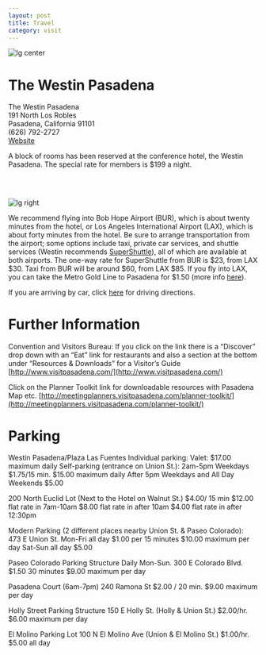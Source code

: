 ```yaml
---
layout: post
title: Travel
category: visit
---
```


![lg center](http://www.starwoodhotels.com/pub/media/1453/wes1453po.145763_xx.jpg)

# The Westin PasadenaThe Westin Pasadena<br>
191 North Los Robles <br>
Pasadena, California 91101<br>
(626) 792-2727<br>
[Website](http://www.starwoodhotels.com/westin/property/overview/index.html?propertyID=1453)

A block of rooms has been reserved at the conference hotel, the Westin Pasadena. The special rate for members is $199 a night. 

###  &nbsp;

![lg right](http://www.trbimg.com/img-55a33d8d/turbine/la-fi-bob-hope-airport-1006-rr-jpg-20150708/650/650x366)

We recommend flying into Bob Hope Airport (BUR), which is about twenty minutes from the hotel, or Los Angeles International Airport (LAX), which is about forty minutes from the hotel. Be sure to arrange transportation from the airport; some options include taxi, private car services, and shuttle services (Westin recommends [SuperShuttle](http://www.supershuttle.com/locations/losangeleslax)), all of which are available at both airports. The one-way rate for SuperShuttle from BUR is $23, from LAX $30. Taxi from BUR will be around $60, from LAX $85. If you fly into LAX, you can take the Metro Gold Line to Pasadena for $1.50 (more info [here](http://www.starwoodhotels.com/westin/property/area/transportation.html?propertyID=1453)). If you are arriving by car, click [here](http://www.starwoodhotels.com/westin/property/area/directions.html?propertyID=1453) for driving directions.


# Further Information

Convention and Visitors Bureau:
If you click on the link there is a “Discover” drop down with an “Eat” link for restaurants and also a section at the bottom under “Resources & Downloads” for a Visitor’s Guide [http://www.visitpasadena.com/](http://www.visitpasadena.com/)
 
Click on the Planner Toolkit link for downloadable resources with Pasadena Map etc. [http://meetingplanners.visitpasadena.com/planner-toolkit/](http://meetingplanners.visitpasadena.com/planner-toolkit/)
 

# Parking
 
Westin Pasadena/Plaza Las Fuentes
Individual parking:
Valet: $17.00 maximum daily
Self-parking (entrance on Union St.): 2am-5pm Weekdays $1.75/15 min. $15.00 maximum daily
After 5pm Weekdays and All Day Weekends $5.00
 
200 North Euclid Lot (Next to the Hotel on Walnut St.)
$4.00/ 15 min
$12.00 flat rate in 7am-10am
$8.00 flat rate in after 10am
$4.00 flat rate in after 12:30pm
 
Modern Parking (2 different places nearby Union St. & Paseo Colorado):
473 E Union St. Mon-Fri all day $1.00 per 15 minutes $10.00 maximum per day
Sat-Sun all day $5.00
 
Paseo Colorado Parking Structure Daily Mon-Sun.
300 E Colorado Blvd. $1.50 30 minutes $9.00 maximum per day
 
Pasadena Court (6am-7pm)
240 Ramona St
$2.00 / 20 min. $9.00 maximum per day
 
Holly Street Parking Structure
150 E Holly St. (Holly & Union St.)
$2.00/hr. $6.00 maximum per day
 
El Molino Parking Lot
100 N El Molino Ave (Union & El Molino St.)
$1.00/hr. $5.00 all day